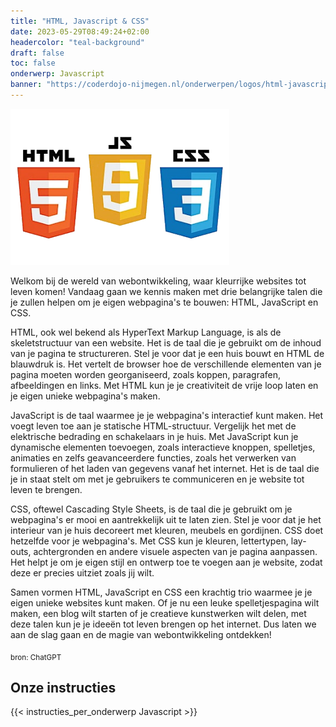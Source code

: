 ```yaml
---
title: "HTML, Javascript & CSS"
date: 2023-05-29T08:49:24+02:00
headercolor: "teal-background"
draft: false
toc: false
onderwerp: Javascript
banner: "https://coderdojo-nijmegen.nl/onderwerpen/logos/html-javascript-css.png"
---
```


![HTML, Javascript & CSS logo](/onderwerpen/logos/html-javascript-css.png)


Welkom bij de wereld van webontwikkeling, waar kleurrijke websites tot leven komen! Vandaag gaan we kennis maken met drie belangrijke talen die je zullen helpen om je eigen webpagina's te bouwen: HTML, JavaScript en CSS.

<!--more-->
HTML, ook wel bekend als HyperText Markup Language, is als de skeletstructuur van een website. Het is de taal die je gebruikt om de inhoud van je pagina te structureren. Stel je voor dat je een huis bouwt en HTML de blauwdruk is. Het vertelt de browser hoe de verschillende elementen van je pagina moeten worden georganiseerd, zoals koppen, paragrafen, afbeeldingen en links. Met HTML kun je je creativiteit de vrije loop laten en je eigen unieke webpagina's maken.

JavaScript is de taal waarmee je je webpagina's interactief kunt maken. Het voegt leven toe aan je statische HTML-structuur. Vergelijk het met de elektrische bedrading en schakelaars in je huis. Met JavaScript kun je dynamische elementen toevoegen, zoals interactieve knoppen, spelletjes, animaties en zelfs geavanceerdere functies, zoals het verwerken van formulieren of het laden van gegevens vanaf het internet. Het is de taal die je in staat stelt om met je gebruikers te communiceren en je website tot leven te brengen.

CSS, oftewel Cascading Style Sheets, is de taal die je gebruikt om je webpagina's er mooi en aantrekkelijk uit te laten zien. Stel je voor dat je het interieur van je huis decoreert met kleuren, meubels en gordijnen. CSS doet hetzelfde voor je webpagina's. Met CSS kun je kleuren, lettertypen, lay-outs, achtergronden en andere visuele aspecten van je pagina aanpassen. Het helpt je om je eigen stijl en ontwerp toe te voegen aan je website, zodat deze er precies uitziet zoals jij wilt.

Samen vormen HTML, JavaScript en CSS een krachtig trio waarmee je je eigen unieke websites kunt maken. Of je nu een leuke spelletjespagina wilt maken, een blog wilt starten of je creatieve kunstwerken wilt delen, met deze talen kun je je ideeën tot leven brengen op het internet. Dus laten we aan de slag gaan en de magie van webontwikkeling ontdekken!


<sub>bron: ChatGPT</sub>





## Onze instructies
{{< instructies_per_onderwerp Javascript >}}

